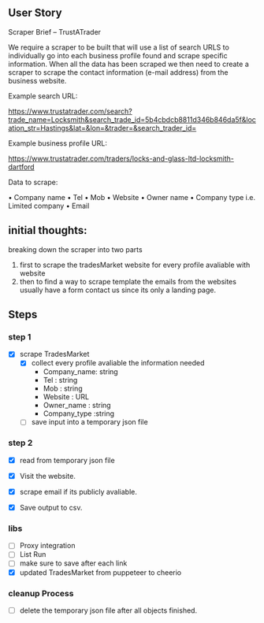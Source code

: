 ## User Story
Scraper Brief – TrustATrader

We require a scraper to be built that will use a list of search URLS to individually go into each business profile found and scrape specific information. When all the data has been scraped we then need to create a scraper to scrape the contact information (e-mail address) from the business website.

Example search URL:

https://www.trustatrader.com/search?trade_name=Locksmith&search_trade_id=5b4cbdcb8811d346b846da5f&location_str=Hastings&lat=&lon=&trader=&search_trader_id=

Example business profile URL:

https://www.trustatrader.com/traders/locks-and-glass-ltd-locksmith-dartford

Data to scrape:

• Company name
• Tel
• Mob
• Website
• Owner name
• Company type i.e. Limited company
• Email
 


## initial thoughts: 
breaking down the scraper into two parts 

1. first to scrape the tradesMarket website for every profile avaliable with website 
2. then to find a way to scrape template the emails from the websites usually have a form contact us since its only a landing page. 


## Steps 

### step 1 
- [x] scrape TradesMarket 
    - [x] collect every profile avaliable 
        the information needed 
        * Company_name: string 
        * Tel : string 
        * Mob : string 
        * Website : URL 
        * Owner_name : string 
        * Company_type :string 
    - [ ] save input into a temporary json file 

### step 2
- [x] read from temporary json file
- [x] Visit the website.
- [x] scrape email if its publicly avaliable. 
- [x] Save output to csv.


### libs 

- [ ] Proxy integration 
- [ ] List Run
- [ ] make sure to save after each link
- [x] updated TradesMarket from puppeteer to cheerio 
### cleanup Process 
- [ ] delete the temporary json file after all objects finished. 




